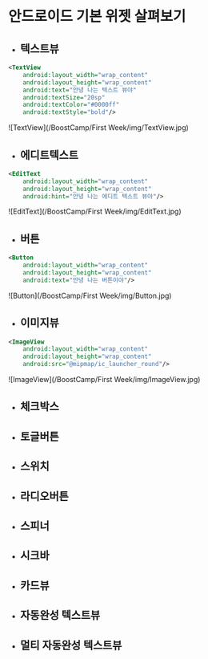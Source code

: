# 안드로이드 기본 위젯 살펴보기
- ## 텍스트뷰 ##
```xml
<TextView
    android:layout_width="wrap_content"
    android:layout_height="wrap_content"
    android:text="안녕 나는 텍스트 뷰야"
    android:textSize="20sp"
    android:textColor="#0000ff"
    android:textStyle="bold"/>
```
![TextView](/BoostCamp/First Week/img/TextView.jpg)

- ## 에디트텍스트 ##
```xml
<EditText
    android:layout_width="wrap_content"
    android:layout_height="wrap_content"
    android:hint="안녕 나는 에디트 텍스트 뷰야"/>
```
![EditText](/BoostCamp/First Week/img/EditText.jpg)
- ## 버튼 ##
```xml
<Button
    android:layout_width="wrap_content"
    android:layout_height="wrap_content"
    android:text="안녕 나는 버튼이야"/>    
```
![Button](/BoostCamp/First Week/img/Button.jpg)
- ## 이미지뷰 ##
```xml
<ImageView
    android:layout_width="wrap_content"
    android:layout_height="wrap_content"
    android:src="@mipmap/ic_launcher_round"/>
```
![ImageView](/BoostCamp/First Week/img/ImageView.jpg)
- ## 체크박스 ##
- ## 토글버튼 ##
- ## 스위치 ##
- ## 라디오버튼 ##
- ## 스피너 ##
- ## 시크바 ##
- ## 카드뷰 ##
- ## 자동완성 텍스트뷰 ##
- ## 멀티 자동완성 텍스트뷰 ##